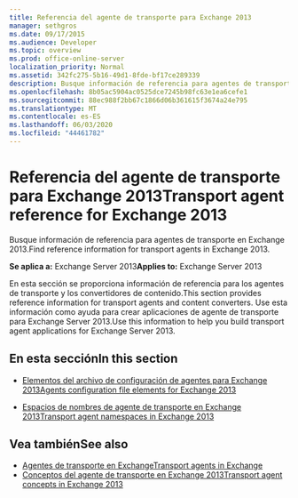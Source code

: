 ```yaml
---
title: Referencia del agente de transporte para Exchange 2013
manager: sethgros
ms.date: 09/17/2015
ms.audience: Developer
ms.topic: overview
ms.prod: office-online-server
localization_priority: Normal
ms.assetid: 342fc275-5b16-49d1-8fde-bf17ce289339
description: Busque información de referencia para agentes de transporte en Exchange 2013.
ms.openlocfilehash: 8b05ac5904ac0525dce7245b98fc63e1ea6cefe1
ms.sourcegitcommit: 88ec988f2bb67c1866d06b361615f3674a24e795
ms.translationtype: MT
ms.contentlocale: es-ES
ms.lasthandoff: 06/03/2020
ms.locfileid: "44461782"
---
```

# <a name="transport-agent-reference-for-exchange-2013"></a><span data-ttu-id="29116-103">Referencia del agente de transporte para Exchange 2013</span><span class="sxs-lookup"><span data-stu-id="29116-103">Transport agent reference for Exchange 2013</span></span>

<span data-ttu-id="29116-104">Busque información de referencia para agentes de transporte en Exchange 2013.</span><span class="sxs-lookup"><span data-stu-id="29116-104">Find reference information for transport agents in Exchange 2013.</span></span>
  
<span data-ttu-id="29116-105">**Se aplica a:** Exchange Server 2013</span><span class="sxs-lookup"><span data-stu-id="29116-105">**Applies to:** Exchange Server 2013</span></span> 
  
<span data-ttu-id="29116-106">En esta sección se proporciona información de referencia para los agentes de transporte y los convertidores de contenido.</span><span class="sxs-lookup"><span data-stu-id="29116-106">This section provides reference information for transport agents and content converters.</span></span> <span data-ttu-id="29116-107">Use esta información como ayuda para crear aplicaciones de agente de transporte para Exchange Server 2013.</span><span class="sxs-lookup"><span data-stu-id="29116-107">Use this information to help you build transport agent applications for Exchange Server 2013.</span></span>
  
## <a name="in-this-section"></a><span data-ttu-id="29116-108">En esta sección</span><span class="sxs-lookup"><span data-stu-id="29116-108">In this section</span></span>

- [<span data-ttu-id="29116-109">Elementos del archivo de configuración de agentes para Exchange 2013</span><span class="sxs-lookup"><span data-stu-id="29116-109">Agents configuration file elements for Exchange 2013</span></span>](agents-configuration-file-elements-for-exchange-2013.md)
    
- [<span data-ttu-id="29116-110">Espacios de nombres de agente de transporte en Exchange 2013</span><span class="sxs-lookup"><span data-stu-id="29116-110">Transport agent namespaces in Exchange 2013</span></span>](transport-agent-namespaces-in-exchange-2013.md)
    
## <a name="see-also"></a><span data-ttu-id="29116-111">Vea también</span><span class="sxs-lookup"><span data-stu-id="29116-111">See also</span></span>

- [<span data-ttu-id="29116-112">Agentes de transporte en Exchange</span><span class="sxs-lookup"><span data-stu-id="29116-112">Transport agents in Exchange</span></span>](transport-agents-in-exchange-2013.md)
- [<span data-ttu-id="29116-113">Conceptos del agente de transporte en Exchange 2013</span><span class="sxs-lookup"><span data-stu-id="29116-113">Transport agent concepts in Exchange 2013</span></span>](transport-agent-concepts-in-exchange-2013.md)

